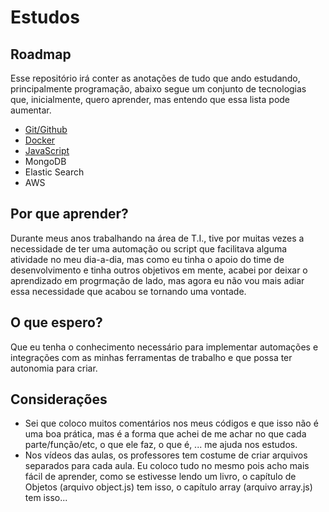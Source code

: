 # Estudos

## Roadmap
Esse repositório irá conter as anotações de tudo que ando estudando, principalmente programação, abaixo segue um conjunto de tecnologias que, inicialmente, quero aprender, mas entendo que essa lista pode aumentar.

- [Git/Github](https://github.com/Skimifil/Estudos/tree/main/Git)
- [Docker](https://github.com/Skimifil/Estudos/tree/main/Docker)
- [JavaScript](https://github.com/Skimifil/Estudos/tree/main/JavaScript)
- MongoDB
- Elastic Search
- AWS

## Por que aprender?
Durante meus anos trabalhando na área de T.I., tive por muitas vezes a necessidade de ter uma automação ou script que facilitava alguma atividade no meu dia-a-dia, mas como eu tinha o apoio do time de desenvolvimento e tinha outros objetivos em mente, acabei por deixar o aprendizado em progrmação de lado, mas agora eu não vou mais adiar essa necessidade que acabou se tornando uma vontade.

## O que espero?
Que eu tenha o conhecimento necessário para implementar automações e integrações com as minhas ferramentas de trabalho e que possa ter autonomia para criar.

## Considerações
- Sei que coloco muitos comentários nos meus códigos e que isso não é uma boa prática, mas é a forma que achei de me achar no que cada parte/função/etc, o que ele faz, o que é, ... me ajuda nos estudos.
- Nos vídeos das aulas, os professores tem costume de criar arquivos separados para cada aula. Eu coloco tudo no mesmo pois acho mais fácil de aprender, como se estivesse lendo um livro, o capítulo de Objetos (arquivo object.js) tem isso, o capítulo array (arquivo array.js) tem isso...